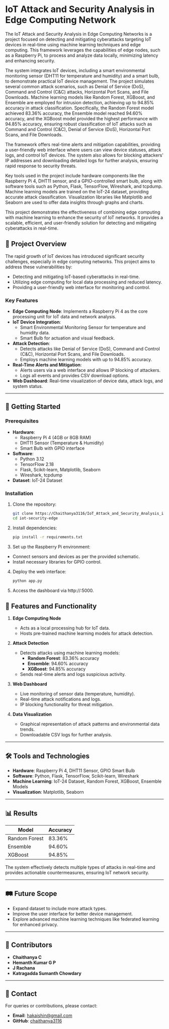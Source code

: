 # IoT Attack and Security Analysis in Edge Computing Network
The IoT Attack and Security Analysis in Edge Computing Networks is a project focused on detecting and mitigating cyberattacks targeting IoT devices in real-time using machine learning techniques and edge computing. This framework leverages the capabilities of edge nodes, such as a Raspberry Pi, to process and analyze data locally, minimizing latency and enhancing security.

The system integrates IoT devices, including a smart environmental monitoring sensor (DHT11 for temperature and humidity) and a smart bulb, to demonstrate practical IoT device management. The project simulates several common attack scenarios, such as Denial of Service (DoS), Command and Control (C&C) attacks, Horizontal Port Scans, and File Downloads. Machine learning models like Random Forest, XGBoost, and Ensemble are employed for intrusion detection, achieving up to 94.85% accuracy in attack classification. Specifically, the Random Forest model achieved 83.36% accuracy, the Ensemble model reached 94.60% accuracy, and the XGBoost model provided the highest performance with 94.85% accuracy, ensuring robust classification of IoT attacks such as Command and Control (C&C), Denial of Service (DoS), Horizontal Port Scans, and File Downloads.

The framework offers real-time alerts and mitigation capabilities, providing a user-friendly web interface where users can view device statuses, attack logs, and control IoT devices. The system also allows for blocking attackers' IP addresses and downloading detailed logs for further analysis, ensuring rapid response to security threats.

Key tools used in the project include hardware components like the Raspberry Pi 4, DHT11 sensor, and a GPIO-controlled smart bulb, along with software tools such as Python, Flask, TensorFlow, Wireshark, and tcpdump. Machine learning models are trained on the IoT-24 dataset, providing accurate attack classification. Visualization libraries like Matplotlib and Seaborn are used to offer data insights through graphs and charts.

This project demonstrates the effectiveness of combining edge computing with machine learning to enhance the security of IoT networks. It provides a scalable, efficient, and user-friendly solution for detecting and mitigating cyberattacks in real-time.

## 📜 Project Overview

The rapid growth of IoT devices has introduced significant security challenges, especially in edge computing networks. This project aims to address these vulnerabilities by:
- Detecting and mitigating IoT-based cyberattacks in real-time.
- Utilizing edge computing for local data processing and reduced latency.
- Providing a user-friendly web interface for monitoring and control.

### Key Features
- **Edge Computing Node**: Implements a Raspberry Pi 4 as the core processing unit for IoT data and network analysis.
- **IoT Device Integration**: 
  - Smart Environmental Monitoring Sensor for temperature and humidity data.
  - Smart Bulb for actuation and visual feedback.
- **Attack Detection**:
  - Detects attacks like Denial of Service (DoS), Command and Control (C&C), Horizontal Port Scans, and File Downloads.
  - Employs machine learning models with up to 94.85% accuracy.
- **Real-Time Alerts and Mitigation**:
  - Alerts users via a web interface and allows IP blocking of attackers.
  - Logs all events and provides CSV download options.
- **Web Dashboard**: Real-time visualization of device data, attack logs, and system status.

---

## 🚀 Getting Started

### Prerequisites
- **Hardware**:
  - Raspberry Pi 4 (4GB or 8GB RAM)
  - DHT11 Sensor (Temperature & Humidity)
  - Smart Bulb with GPIO interface
- **Software**:
  - Python 3.12
  - TensorFlow 2.18
  - Flask, Scikit-learn, Matplotlib, Seaborn
  - Wireshark, tcpdump
- **Dataset**: IoT-24 Dataset

### Installation
1. Clone the repository:
   ```bash
   git clone https://Chaithanya3116/IoT_Attack_and_Security_Analysis_in_Edge_Computing_Network.git
   cd iot-security-edge

2. Install dependencies:
   ```bash
   pip install -r requirements.txt

3. Set up the Raspberry Pi environment:
- Connect sensors and devices as per the provided schematic.
- Install necessary libraries for GPIO control.

4. Deploy the web interface:
   ```bash
   python app.py

5. Access the dashboard via http://<raspberry-pi-ip>:5000.

## 🧪 Features and Functionality
1. **Edge Computing Node**  
   - Acts as a local processing hub for IoT data.  
   - Hosts pre-trained machine learning models for attack detection.  

2. **Attack Detection**  
   - Detects attacks using machine learning models:  
     - **Random Forest**: 83.36% accuracy  
     - **Ensemble**: 94.60% accuracy  
     - **XGBoost**: 94.85% accuracy  
   - Sends real-time alerts and logs suspicious activity.  

3. **Web Dashboard**  
   - Live monitoring of sensor data (temperature, humidity).  
   - Real-time attack notifications and logs.  
   - IP blocking functionality for threat mitigation.  

4. **Data Visualization**  
   - Graphical representation of attack patterns and environmental data trends.  
   - Downloadable CSV logs for further analysis.  

---

## 🛠️ Tools and Technologies
- **Hardware**: Raspberry Pi 4, DHT11 Sensor, GPIO Smart Bulb  
- **Software**: Python, Flask, TensorFlow, Scikit-learn, Wireshark  
- **Machine Learning**: IoT-24 Dataset, Random Forest, XGBoost, Ensemble Models  
- **Visualization**: Matplotlib, Seaborn  

---

## 📊 Results
| **Model**         | **Accuracy** |
|--------------------|--------------|
| Random Forest      | 83.36%       |
| Ensemble           | 94.60%       |
| XGBoost            | 94.85%       |

The system effectively detects multiple types of attacks in real-time and provides actionable countermeasures, ensuring IoT network security.

---

## 🛤️ Future Scope
- Expand dataset to include more attack types.  
- Improve the user interface for better device management.  
- Explore advanced machine learning techniques like federated learning for enhanced privacy.  

---

## 🤝 Contributors
- **Chaithanya C**  
- **Hemanth Kumar G P**  
- **J Rachana**  
- **Katragadda Sumanth Chowdary**  

---

## 📧 Contact
For queries or contributions, please contact:  
- **Email**: [hakaishin@gmail.com](mailto:hakaishin@gmail.com)  
- **GitHub**: [chaithanya3116](https://github.com/Chaithanya3116)